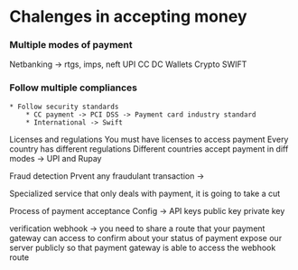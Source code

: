 # Chalenges in accepting money

### Multiple modes of payment
Netbanking -> rtgs, imps, neft
UPI
CC
DC
Wallets
Crypto
SWIFT

### Follow multiple compliances
    * Follow security standards
        * CC payment -> PCI DSS -> Payment card industry standard
        * International -> Swift

Licenses and regulations
You must have licenses to access payment
Every country has different regulations
Different countries accept payment in diff modes -> UPI and Rupay

Fraud detection
Prvent any fraudulant transaction ->

Specialized service that only deals with payment, it is going to take a cut

Process of payment acceptance
Config -> API keys
            public key
            private key

verification
webhook -> you need to share a route that your payment gateway can access to confirm about your status of payment
expose our server publicly so that payment gateway is able to access the webhook route

